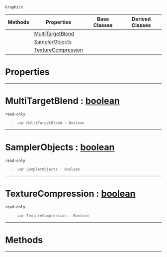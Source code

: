  `Graphics`

|Methods|Properties|Base Classes|Derived Classes|
|---|---|---|---|
| |[ MultiTargetBlend](https://github.com/zeroengineteam/ZeroDocs/code_reference/class_reference/graphicsdriversupport.markdown#multitargetblend-zero-en)| | |
| |[ SamplerObjects](https://github.com/zeroengineteam/ZeroDocs/code_reference/class_reference/graphicsdriversupport.markdown#samplerobjects-zero-engi)| | |
| |[ TextureCompression](https://github.com/zeroengineteam/ZeroDocs/code_reference/class_reference/graphicsdriversupport.markdown#texturecompression-zero)| | |


 #  Properties


---  
 #  MultiTargetBlend : [boolean](https://github.com/zeroengineteam/ZeroDocs/code_reference/zilch_base_types/boolean.markdown)

 `read-only`

> 
> ``` lang=cpp, name=Zilch
> var MultiTargetBlend : Boolean


---  
 #  SamplerObjects : [boolean](https://github.com/zeroengineteam/ZeroDocs/code_reference/zilch_base_types/boolean.markdown)

 `read-only`

> 
> ``` lang=cpp, name=Zilch
> var SamplerObjects : Boolean


---  
 #  TextureCompression : [boolean](https://github.com/zeroengineteam/ZeroDocs/code_reference/zilch_base_types/boolean.markdown)

 `read-only`

> 
> ``` lang=cpp, name=Zilch
> var TextureCompression : Boolean


---  
 #  Methods


---  
 

 